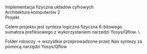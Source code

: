 Implementacja fizyczna układów cyfrowych \
Architektura komputerów 2 \
Projekt 

Celem projektu  jest  synteza  logiczna  fizyczna 6-bitowego  \
sumatora prefiksowego z wykorzystaniem narzedzi Yosys/Qflow. \

Folder roboczy -> wszystkie przeprowadzone przez Nas syntezy za pomocą narzędzi Yosys/Qflow 
